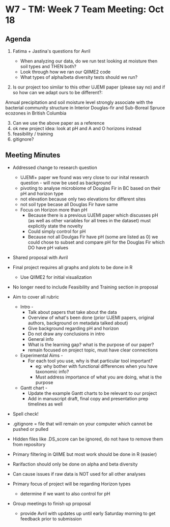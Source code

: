 # W7 - TM: Week 7 Team Meeting: Oct 18

## Agenda

1. Fatima + Jastina's questions for Avril
    * When analyzing our data, do we run test looking at moisture then soil types and THEN both?
    * Look through how we ran our QIIME2 code
    * What types of alpha/beta diversity tests should we run?

2. Is our project too similar to this other UJEMI paper (please say no) and if so how can we adapt ours to be different?:

Annual precipitation and soil moisture level strongly associate
with the bacterial community structure in Interior Douglas-fir
and Sub-Boreal Spruce ecozones in British Columbia

3. Can we use the above paper as a reference
4. ok new project idea: look at pH and A and O horizons instead
5. feasibility / training
6. gitignore?

## Meeting Minutes

   * Addressed change to research question
      * UJEMI+ paper we found was very close to our inital research question - will now be used as background
      * pivoting to analyse microbiome of Douglas Fir in BC based on their pH and horizon type 
      * not elevation because only two elevations for different sites
      * not soil type becase all Douglas Fir have same 
      * Focus on Horizon more than pH 
        * Because there is a previous UJEMI paper which discusses pH (as well as other variables for all trees in the dataset) must explicitly state the novelty 
        * Could simply control for pH 
        * Because not all Doulgas Fir have pH (some are listed as 0) we could chose to subset and compare pH for the Douglas Fir which DO have pH values 
   * Shared proposal with Avril 
   * Final project requires all graphs and plots to be done in R 
      * Use QIIME2 for initial visualization
   * No longer need to include Feasibility and Training section in proposal 
   * Aim to cover all rubric 
      * Intro -
        * Talk about papers that take about the data
        * Overview of what's been done (prior UJEMI papers, original authors, background on metadata talked about)
        * Give background regarding pH and horizon
        * Do not draw any conclusions in intro
        * General info
        * What is the learning gap? what is the purpose of our paper?
        * remain focused on project topic, must have clear connections
      * Experimental Aims -
        * For each tool you use, why is that particular tool important?
          * eg: why bother with functional differences when you have taxonomic info?
          * Must address importance of what you are doing, what is the purpose
      * Gantt chart -
        * Update the example Gantt charts to be relevant to our project 
        * Add in manuscript draft, final copy and presentation prep timelines as well 
   * Spell check! 
   * .gitignore = file that will remain on your computer which cannot be pushed or pulled
   * Hidden files like .DS_score can be ignored, do not have to remove them from repository
   * Primary filtering in QIIME but most work should be done in R (easier)
   * Rarifaction should only be done on alpha and beta diversity
   * Can cause issues if raw data is NOT used for all other analyses 
    
   * Primary focus of project will be regarding Horizon types
      * determine if we want to also control for pH
   * Group meetings to finish up proposal
      * provide Avril with updates up until early Saturday morning to get feedback prior to submission 
